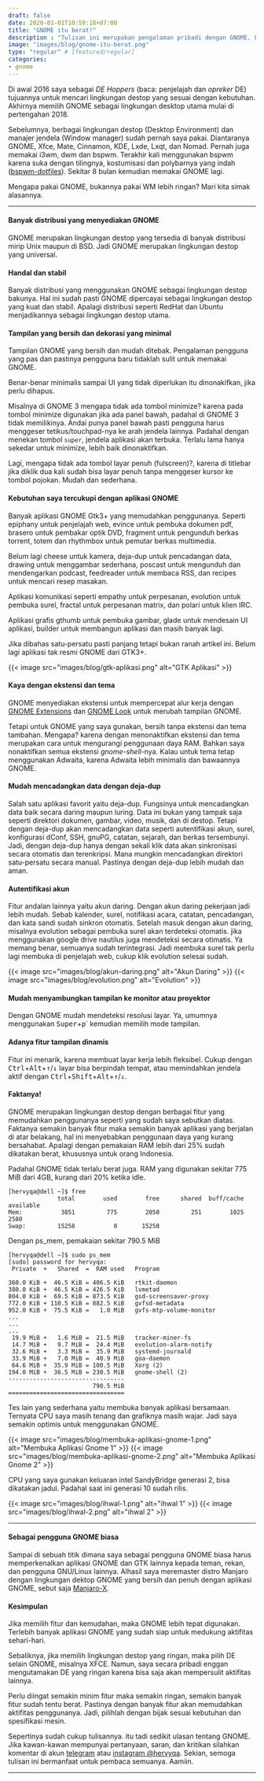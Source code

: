 ```yaml
---
draft: false
date: 2020-01-01T10:59:18+07:00
title: "GNOME itu berat!"
description : "Tulisan ini merupakan pengalaman pribadi dengan GNOME. Lingkungan destop yang sederhana, kuat, dan elegan. Mengapa pakai GNOME, bukannya lebih berat? Mari kita simak."
image: "images/blog/gnome-itu-berat.png"
type: "regular" # [featured/regular]
categories:
- gnome
---
```


Di awal 2016 saya sebagai _DE Hoppers_ (baca: penjelajah dan _opreker_ DE) tujuannya untuk mencari lingkungan destop yang sesuai dengan kebutuhan. Akhirnya memilih GNOME sebagai lingkungan desktop utama mulai di pertengahan 2018.

Sebelumnya, berbagai lingkungan destop (Desktop Environment) dan manajer jendela (Window manager) sudah pernah saya pakai. Diantaranya GNOME, Xfce, Mate, Cinnamon, KDE, Lxde, Lxqt, dan Nomad. Pernah juga memakai i3wm, dwm dan bspwm. Terakhir kali menggunakan bspwm karena suka dengan tilingnya, kostumisasi dan polybarnya yang indah ([bspwm-dotfiles](https://gitlab.com/hervyqa/bspwm-dotfiles.git/)). Sekitar 8 bulan kemudian memakai GNOME lagi.

Mengapa pakai GNOME, bukannya pakai WM lebih ringan? Mari kita simak alasannya.

***

#### Banyak distribusi yang menyediakan GNOME

GNOME merupakan lingkungan destop yang tersedia di banyak distribusi mirip Unix maupun di BSD. Jadi GNOME merupakan lingkungan destop yang universal.

#### Handal dan stabil

Banyak distribusi yang menggunakan GNOME sebagai lingkungan destop bakunya. Hal ini sudah pasti GNOME dipercayai sebagai lingkungan destop yang kuat dan stabil. Apalagi distribusi seperti RedHat dan Ubuntu menjadikannya sebagai lingkungan destop utama.

#### Tampilan yang bersih dan dekorasi yang minimal

Tampilan GNOME yang bersih dan mudah ditebak. Pengalaman pengguna yang pas dan pastinya pengguna baru tidaklah sulit untuk memakai GNOME.

Benar-benar minimalis sampai UI yang tidak diperlukan itu dinonakifkan, jika perlu dihapus.

Misalnya di GNOME 3 mengapa tidak ada tombol minimize? karena pada tombol minimize digunakan jika ada panel bawah, padahal di GNOME 3 tidak memilikinya. Andai punya panel bawah pasti pengguna harus menggeser tetikus/touchpad-nya ke arah jendela lainnya. Padahal dengan menekan tombol `super`, jendela aplikasi akan terbuka. Terlalu lama hanya sekedar untuk minimize, lebih baik dinonaktifkan.

Lagi, mengapa tidak ada tombol layar penuh (fulscreen)?, karena di titlebar jika diklik dua kali sudah bisa layar penuh tanpa menggeser kursor ke tombol pojokan. Mudah dan sederhana.

#### Kebutuhan saya tercukupi dengan aplikasi GNOME

Banyak aplikasi GNOME Gtk3+ yang memudahkan penggunanya. Seperti epiphany untuk penjelajah web, evince untuk pembuka dokumen pdf, brasero untuk pembakar optik DVD, fragment untuk pengunduh berkas torrent, totem dan rhythmbox untuk pemutar berkas multimedia.

Belum lagi cheese untuk kamera, deja-dup untuk pencadangan data, drawing untuk menggambar sederhana, poscast untuk mengunduh dan mendengarkan podcast, feedreader untuk membaca RSS, dan recipes untuk mencari resep masakan.

Aplikasi komunikasi seperti empathy untuk perpesanan, evolution untuk pembuka surel, fractal untuk perpesanan matrix, dan polari untuk klien IRC.

Aplikasi grafis gthumb untuk pembuka gambar, glade untuk mendesain UI aplikasi, builder untuk membangun aplikasi dan masih banyak lagi.

Jika dibahas satu-persatu pasti panjang tetapi bukan ranah artikel ini. Belum lagi aplikasi tak resmi GNOME dari GTK3+.

{{< image src="images/blog/gtk-aplikasi.png" alt="GTK Aplikasi" >}}

#### Kaya dengan ekstensi dan tema

GNOME menyediakan ekstensi untuk mempercepat alur kerja dengan [GNOME Extensions](https://extensions.gnome.org) dan [GNOME Look](https://gnome-look.org) untuk merubah tampilan GNOME.

Tetapi untuk GNOME yang saya gunakan, bersih tanpa ekstensi dan tema tambahan. Mengapa? karena dengan menonaktifkan ekstensi dan tema merupakan cara untuk mengurangi penggunaan daya RAM. Bahkan saya nonaktifkan semua ekstensi _gnome-shell_-nya. Kalau untuk tema tetap menggunakan Adwaita, karena Adwaita lebih minimalis dan bawaannya GNOME.

#### Mudah mencadangkan data dengan deja-dup

Salah satu aplikasi favorit yaitu deja-dup. Fungsinya untuk mencadangkan data baik secara daring maupun luring. Data ini bukan yang tampak saja seperti direktori dokumen, gambar, video, musik, dan di destop. Tetapi dengan deja-dup akan mencadangkan data seperti autentifikasi akun, surel, konfigurasi dConf, SSH, gnuPG, catatan, sejarah, dan berkas tersembunyi. Jadi, dengan deja-dup hanya dengan sekali klik data akan sinkronisasi secara otomatis dan terenkripsi. Mana mungkin mencadangkan direktori satu-persatu secara manual. Pastinya dengan deja-dup lebih mudah dan aman.

#### Autentifikasi akun

Fitur andalan lainnya yaitu akun daring. Dengan akun daring pekerjaan jadi lebih mudah. Sebab kalender, surel, notifikasi acara, catatan, pencadangan, dan kata sandi sudah sinkron otomatis. Setelah masuk dengan akun daring, misalnya evolution sebagai pembuka surel akan terdeteksi otomatis. jika menggunakan google drive nautilus juga mendeteksi secara otimatis. Ya memang benar, semuanya sudah terintegrasi. Jadi membuka surel tak perlu lagi membuka di penjelajah web, cukup klik evolution selesai sudah.

{{< image src="images/blog/akun-daring.png" alt="Akun Daring" >}}
{{< image src="images/blog/evolution.png" alt="Evolution" >}}

#### Mudah menyambungkan tampilan ke monitor atau proyektor

Dengan GNOME mudah mendeteksi resolusi layar. Ya, umumnya menggunakan <kbd>Super</kbd>+<kbd>p</kbd>` kemudian memilih mode tampilan.

#### Adanya fitur tampilan dinamis

Fitur ini menarik, karena membuat layar kerja lebih fleksibel. Cukup dengan <kbd>Ctrl</kbd>+<kbd>Alt</kbd>+<kbd>↑</kbd>/<kbd>↓</kbd> layar bisa berpindah tempat, atau memindahkan jendela aktif dengan <kbd>Ctrl</kbd>+<kbd>Shift</kbd>+<kbd>Alt</kbd>+<kbd>↑</kbd>/<kbd>↓</kbd>.

#### Faktanya!

GNOME merupakan lingkungan destop dengan berbagai fitur yang memudahkan penggunanya seperti yang sudah saya sebutkan diatas. Faktanya semakin banyak fitur maka semakin banyak aplikasi yang berjalan di atar belakang, hal ini menyebabkan penggunaan daya yang kurang bersahabat. Apalagi dengan pemakaian RAM lebih dari 25% sudah dikatakan berat, khususnya untuk orang Indonesia.

Padahal GNOME tidak terlalu berat juga. RAM yang digunakan sekitar 775 MiB dari 4GB, kurang dari 20% ketika idle.

```
[hervyqa@dell ~]$ free
              total        used        free      shared  buff/cache   available
Mem:           3851         775        2050         251        1025        2580
Swap:         15258           0       15258
```

Dengan ps_mem, pemakaian sekitar 790.5 MiB

```
[hervyqa@dell ~]$ sudo ps_mem
[sudo] password for hervyqa:
 Private  +   Shared  =  RAM used	Program

360.0 KiB +  46.5 KiB = 406.5 KiB	rtkit-daemon
380.0 KiB +  46.5 KiB = 426.5 KiB	lvmetad
804.0 KiB +  69.5 KiB = 873.5 KiB	gsd-screensaver-proxy
772.0 KiB + 110.5 KiB = 882.5 KiB	gvfsd-metadata
952.0 KiB +  75.5 KiB =   1.0 MiB	gvfs-mtp-volume-monitor
...
...
...
 19.9 MiB +   1.6 MiB =  21.5 MiB	tracker-miner-fs
 14.7 MiB +   9.7 MiB =  24.4 MiB	evolution-alarm-notify
 32.6 MiB +   3.3 MiB =  35.9 MiB	systemd-journald
 33.9 MiB +   7.0 MiB =  40.9 MiB	goa-daemon
 64.6 MiB +  35.9 MiB = 100.5 MiB	Xorg (2)
194.0 MiB +  36.5 MiB = 230.5 MiB	gnome-shell (2)
---------------------------------
                        790.5 MiB
=================================
```

Tes lain yang sederhana yaitu membuka banyak aplikasi bersamaan. Ternyata CPU saya masih tenang dan grafiknya masih wajar. Jadi saya semakin optimis untuk menggunakan GNOME.

{{< image src="images/blog/membuka-aplikasi-gnome-1.png" alt="Membuka Aplikasi Gnome 1" >}}
{{< image src="images/blog/membuka-aplikasi-gnome-2.png" alt="Membuka Aplikasi Gnome 2" >}}

CPU yang saya gunakan keluaran intel SandyBridge generasi 2, bisa dikatakan jadul. Padahal saat ini generasi 10 sudah rilis.

{{< image src="images/blog/ihwal-1.png" alt="ihwal 1" >}}
{{< image src="images/blog/ihwal-2.png" alt="ihwal 2" >}}

***

#### Sebagai pengguna GNOME biasa

Sampai di sebuah titik dimana saya sebagai pengguna GNOME biasa harus memperkenalkan aplikasi GNOME dan GTK lainnya kepada teman, rekan, dan pengguna GNU/Linux lainnya. Alhasil saya meremaster distro Manjaro dengan lingkungan dektop GNOME yang bersih dan penuh dengan aplikasi GNOME, sebut saja [Manjaro-X](https://manjaro-x.netlify.com).

#### Kesimpulan

Jika memilih fitur dan kemudahan, maka GNOME lebih tepat digunakan. Terlebih banyak aplikasi GNOME yang sudah siap untuk medukung aktifitas sehari-hari.

Sebaliknya, jika memilih lingkungan destop yang ringan, maka pilih DE selain GNOME, misalnya XFCE. Namun, saya secara pribadi enggan mengutamakan DE yang ringan karena bisa saja akan mempersulit aktifitas lainnya.

Perlu diingat semakin minim fitur maka semakin ringan, semakin banyak fitur sudah tentu berat. Pastinya dengan banyak fitur akan memudahkan aktifitas penggunanya. Jadi, pilihlah dengan bijak sesuai kebutuhan dan spesifikasi mesin.

Sepertinya sudah cukup tulisannya. itu tadi sedikit ulasan tentang GNOME. Jika kawan-kawan mempunyai pertanyaan, saran, dan kritikan silahkan komentar di akun [telegram](https://t.me/hervyqa) atau [instagram @hervyqa](https://instagram.com/hervyqa). Sekian, semoga tulisan ini bermanfaat untuk pembaca semuanya. Aamiin.

***
